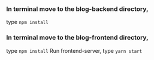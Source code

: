 ### In terminal move to the blog-backend directory,

type `npm install`

### In terminal move to the blog-frontend directory,

type `npm install`
Run frontend-server, type `yarn start`
